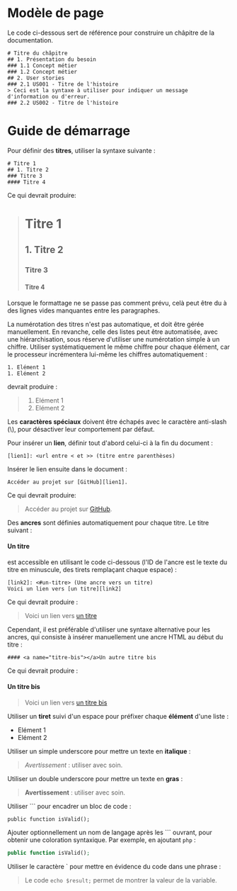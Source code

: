 # Modèle de page
Le code ci-dessous sert de référence pour construire un châpitre de la documentation.

    # Titre du châpitre
    ## 1. Présentation du besoin
    ### 1.1 Concept métier
    ### 1.2 Concept métier
    ## 2. User stories
    ### 2.1 US001 - Titre de l'histoire
    > Ceci est la syntaxe à utiliser pour indiquer un message d'information ou d'erreur.
    ### 2.2 US002 - Titre de l'histoire

# Guide de démarrage

Pour définir des __titres__, utiliser la syntaxe suivante :

    # Titre 1
    ## 1. Titre 2
    ### Titre 3
    #### Titre 4

Ce qui devrait produire:

> # Titre 1
> ## 1. Titre 2
> ### Titre 3
> #### Titre 4

Lorsque le formattage ne se passe pas comment prévu, celà peut être du à des lignes vides manquantes entre les
paragraphes.

La numérotation des titres n'est pas automatique, et doit être gérée manuellement. En revanche, celle des listes peut
être automatisée, avec une hiérarchisation, sous réserve d'utiliser une numérotation simple à un chiffre. Utiliser
systématiquement le même chiffre pour chaque élément, car le processeur incrémentera lui-même les chiffres
automatiquement :

    1. Elément 1
    1. Elément 2

devrait produire :

> 1. Elément 1
> 1. Elément 2

Les __caractères spéciaux__ doivent être échapés avec le caractère anti-slash (\\), pour désactiver leur comportement
par défaut.

Pour insérer un __lien__, définir tout d'abord celui-ci à la fin du document :

    [lien1]: <url entre < et >> (titre entre parenthèses)

Insérer le lien ensuite dans le document :

    Accéder au projet sur [GitHub][lien1].

Ce qui devrait produire:

[lien1]: <http://github.com/VincentClair/origami> (titre entre parenthèses)
> Accéder au projet sur [GitHub][lien1].

Des __ancres__ sont définies automatiquement pour chaque titre. Le titre suivant :

#### Un titre

est accessible en utilisant le code ci-dessous (l'ID de l'ancre est le texte du titre en minuscule, des tirets
remplaçant chaque espace) :

    [link2]: <#un-titre> (Une ancre vers un titre)
    Voici un lien vers [un titre][link2]

Ce qui devrait produire :

[link2]: <#un-titre> (Une ancre vers un titre)
> Voici un lien vers [un titre][link2]

Cependant, il est préférable d'utiliser une syntaxe alternative pour les ancres, qui consiste à insérer manuellement une
ancre HTML au début du titre :

    #### <a name="titre-bis"></a>Un autre titre bis

Ce qui devrait produire :

#### <a name="titre-bis"></a>Un titre bis
[link3]: <#titre-bis> (Une ancre vers un titre bis)
> Voici un lien vers [un titre bis][link3]

Utiliser un __tiret__ suivi d'un espace pour préfixer chaque __élément__ d'une liste :

- Elément 1
- Elément 2

Utiliser un simple underscore pour mettre un texte en __italique__ :

> _Avertissement_ : utiliser avec soin.

Utiliser un double underscore pour mettre un texte en __gras__ :

> __Avertissement__ : utiliser avec soin.

Utiliser \`\`\` pour encadrer un bloc de code :
```
public function isValid();
```
Ajouter optionnellement un nom de langage après les \`\`\` ouvrant, pour obtenir une coloration syntaxique. Par exemple,
en ajoutant `php` :
```php
public function isValid();
```

Utiliser le caractère \` pour mettre en évidence du code dans une phrase :

> Le code `echo $result;` permet de montrer la valeur de la variable.
